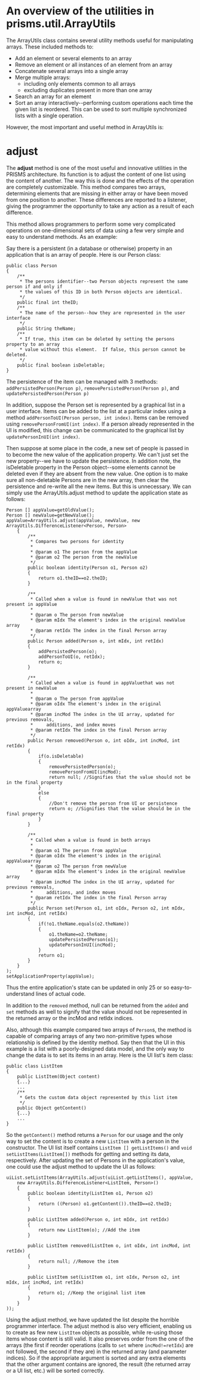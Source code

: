 # An overview of the utilities in prisms.util.ArrayUtils #

The ArrayUtils class contains several utility methods useful for manipulating arrays. These included methods to:
  * Add an element or several elements to an array
  * Remove an element or all instances of an element from an array
  * Concatenate several arrays into a single array
  * Merge multiple arrays:
    * including only elements common to all arrays
    * excluding duplicates present in more than one array
  * Search an array for an element
  * Sort an array interactively--performing custom operations each time the given list is reordered. This can be used to sort multiple synchronized lists with a single operation.

However, the most important and useful method in ArrayUtils is:
# adjust #

The **adjust** method is one of the most useful and innovative utilities in the PRISMS architecture.  Its function is to adjust the content of one list using the content of another.  The way this is done and the effects of the operation are completely customizable.  This method compares two arrays, determining elements that are missing in either array or have been moved from one position to another.  These differences are reported to a listener, giving the programmer the opportunity to take any action as a result of each difference.

This method allows programmers to perform some very complicated operations on one-dimensional sets of data using a few very simple and easy to understand methods.  As an example:

Say there is a persistent (in a database or otherwise) property in an application that is an array of people.  Here is our Person class:

```
public class Person
{
    /**
     * The persons identifier--two Person objects represent the same person if and only if
     * the values of this ID in both Person objects are identical.
     */
    public final int theID;
    /**
     * The name of the person--how they are represented in the user interface
     */
    public String theName;
    /**
     * If true, this item can be deleted by setting the persons property to an array
     * value without this element.  If false, this person cannot be deleted.
     */
    public final boolean isDeletable;
}
```

The persistence of the item can be managed with 3 methods: `addPersistedPerson(Person p)`, `removePersistedPerson(Person p)`, and `updatePersistedPerson(Person p)`

In addition, suppose the Person set is represented by a graphical list in a user interface.  Items can be added to the list at a particular index using a method `addPersonToUI(Person person, int index)`.  Items can be removed using `removePersonFromUI(int index)`.  If a person already represented in the UI is modified, this change can be communicated to the graphical list by `updatePersonInUI(int index)`.

Then suppose at some place in the code, a new set of people is passed in to become the new value of the application property.  We can't just set the new property--we have to update the persistence.  In addition note, the isDeletable property in the Person object--some elements cannot be deleted even if they are absent from the new value.  One option is to make sure all non-deletable Persons are in the new array, then clear the persistence and re-write all the new items.  But this is unnecessary.  We can simply use the ArrayUtils.adjust method to update the application state as follows:

```
Person [] appValue=getOldValue();
Person [] newValue=getNewValue();
appValue=ArrayUtils.adjust(appValue, newValue, new ArrayUtils.DifferenceListener<Person, Person>
    {
        /**
         * Compares two persons for identity
         * 
         * @param o1 The person from the appValue
         * @param o2 The person from the newValue
         */
        public boolean identity(Person o1, Person o2)
        {
            return o1.theID==o2.theID;
        }

        /**
         * Called when a value is found in newValue that was not present in appValue
         * 
         * @param o The person from newValue
         * @param mIdx The element's index in the original newValue array
         * @param retIdx The index in the final Person array
         */
        public Person added(Person o, int mIdx, int retIdx)
        {
            addPersistedPerson(o);
            addPersonToUI(o, retIdx);
            return o;
        }

        /**
         * Called when a value is found in appValuethat was not present in newValue
         * 
         * @param o The person from appValue
         * @param oIdx The element's index in the original appValuearray
         * @param incMod The index in the UI array, updated for previous removals,
         *     additions, and index moves
         * @param retIdx The index in the final Person array
         */
        public Person removed(Person o, int oIdx, int incMod, int retIdx)
        {
            if(o.isDeletable)
            {
                removePersistedPerson(o);
                removePersonFromUI(incMod);
                return null; //Signifies that the value should not be in the final property
            }
            else
            {
                //Don't remove the person from UI or persistence
                return o; //Signifies that the value should be in the final property
            }
        }

        /**
         * Called when a value is found in both arrays
         * 
         * @param o1 The person from appValue
         * @param oIdx The element's index in the original appValuearray
         * @param o2 The person from newValue
         * @param mIdx The element's index in the original newValue array
         * @param incMod The index in the UI array, updated for previous removals,
         *     additions, and index moves
         * @param retIdx The index in the final Person array
         */
        public Person set(Person o1, int oIdx, Person o2, int mIdx, int incMod, int retIdx)
        {
            if(!o1.theName.equals(o2.theName))
            {
                o1.theName=o2.theName;
                updatePersistedPerson(o1);
                updatePersonInUI(incMod);
            }
            return o1;
        }
    }
);
setApplicationProperty(appValue);
```

Thus the entire application's state can be updated in only 25 or so easy-to-understand lines of actual code.

In addition to the `removed` method, null can be returned from the `added` and `set` methods as well to signify that the value should not be represented in the returned array or the incMod and retIdx indices.

Also, although this example compared two arrays of `Person`s, the method is capable of comparing arrays of any two non-primitive types whose relationship is defined by the identity method.  Say then that the UI in this example is a list with a poorly-designed data model, and the only way to change the data is to set its items in an array.  Here is the UI list's item class:

```
public class ListItem
{
    public ListItem(Object content)
    {...}
    ...
    /**
     * Gets the custom data object represented by this list item
     */
    public Object getContent()
    {...}
    ...
}
```

So the `getContent()` method returns a `Person` for our usage and the only way to set the content is to create a new `ListItem` with a person in the constructor.  The UI list itself contains `ListItem [] getListItems()` and `void setListItems(ListItem[])` methods for getting and setting its data, respectively.  After updating the set of Persons in the application's value, one could use the adjust method to update the UI as follows:

```
uiList.setListItems(ArrayUtils.adjust(uiList.getListItems(), appValue,
    new ArrayUtils.DifferenceListener<ListItem, Person>()
    {
        public boolean identity(ListItem o1, Person o2)
        {
            return ((Person) o1.getContent()).theID==o2.theID;
        }

        public ListItem added(Person o, int mIdx, int retIdx)
        {
            return new ListItem(o); //Add the item
        }

        public ListItem removed(ListItem o, int oIdx, int incMod, int retIdx)
        {
            return null; //Remove the item
        }

        public ListItem set(ListItem o1, int oIdx, Person o2, int mIdx, int incMod, int retIdx)
        {
            return o1; //Keep the original list item
        }
    }
));
```

Using the adjust method, we have updated the list despite the horrible programmer interface.  The adjust method is also very efficient, enabling us to create as few new `ListItem` objects as possible, while re-using those items whose content is still valid.  It also preserves order from the one of the arrays (the first if reorder operations (calls to `set` where `incMod!=retIdx`) are not followed, the second if they are) in the returned array (and parameter indices).  So if the appropriate argument is sorted and any extra elements that the other argument contains are ignored, the result (the returned array or a UI list, etc.) will be sorted correctly.